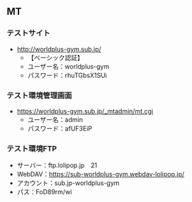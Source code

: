 ## MT
### テストサイト
- http://worldplus-gym.sub.jp/
  - 【ベーシック認証】
  - ユーザー名：worldplus-gym
  - パスワード：rhuTGbsX1SUi

### テスト環境管理画面
- https://worldplus-gym.sub.jp/_mtadmin/mt.cgi
    - ユーザー名：admin
    - パスワード：afUF3EiP
 
### テスト環境FTP
- サーバー：ftp.lolipop.jp　21
- WebDAV：https://sub-worldplus-gym.webdav-lolipop.jp/
- アカウント：sub.jp-worldplus-gym
- パス：FoD89rm/wi

